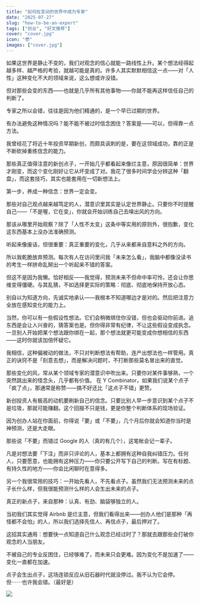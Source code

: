 ```yaml
---
title: "如何在变动的世界中成为专家"
date: "2025-07-27"
slug: "how-to-be-an-expert"
tags: ["创业", "好文推荐"]
cover: "cover.jpg"
icon: "😎"
images: ["cover.jpg"]
---
```

如果这世界是静止不变的，我们对观念的信心就能一路线性上升。某个想法经得起越多样、越严格的考验，就越可能是真的。许多人其实默默相信这一点——对「人性」这种变化不大的领域来说，这么想或许没错。



但对那些会变的东西——也就是几乎所有其他事物——你就不能再这样信任自己的判断了。



专家之所以会错，往往是因为他们精通的，是一个早已过期的世界。



有办法避免这种情况吗？能不能不被过时信念困住？答案是——可以，但得靠一点方法。



我曾经花了将近十年投资早期新创，而颇具讽刺的是，要在这领域成功，靠的正是不断砍掉重练信念的能力。



那些真正值得注意的新创点子，一开始几乎都看起来像烂主意，原因很简单：世界才刚变，而这个变化刚好让它从坏变成了对。我花了很多时间学会分辨这种「翻盘」，而这套技巧，其实也能套用在一切新想法上。



第一步，养成一种信念：世界一定会变。



那些对自己观点越来越笃定的人，潜意识里其实是认定世界静止。只要你不时提醒自己——「不是喔，它在变」，你就会开始训练自己去嗅出风的方向。



那该从哪里开始观察？除了「人性不太变」这条中等实用的原则外，很抱歉，变化这东西基本上没办法准确预测。



听起来像废话，但很重要：真正重要的变化，几乎从来都来自意料之外的方向。



所以我乾脆放弃预测。每次有人在访问里问我「未来怎么看」，我脑中都像没读书的考生一样拼命乱掰出一个听起来不错的答案。



但这不是因为我懒。恰好相反——我觉得，预测未来不但命中率可怜，还会让你思维变得僵硬。与其乱猜，不如选择更实际的策略：彻底、彻底地保持开放心态。



别自以为知道方向，先诚实地承认——我根本不知道哪边才是对的。然后把注意力全放在感知变化的能力上。



当然，你可以有一些假设性想法。它们会稍微绑住你没错，但也会驱动你前进。追东西是会让人兴奋的，猜答案也是。但你得非常有纪律，不让这些假设变成执念。
一旦别人开始把某个想法跟你绑在一起，那个想法就更可能变成你想相信的东西——这时你就该加倍怀疑它。



我相信，这种偏被动的做法，不只对判断想法有帮助，连产出想法也一样管用。真正的诀窍不是「刻意去想」，而是解决问题时，不打断那些莫名冒出来的直觉。



那些变化的风，常从某个领域专家的潜意识中吹出来。只要你对某件事够熟，一个突然跳出来的怪念头，几乎都有价值。
在 Y Combinator，如果我们说某个点子「疯了点」，那通常是称赞——搞不好还比「这点子不错」更赞。



新创投资人有极高的动机要刷新自己的信念。只要比别人早一步意识到某个点子不是垃圾，那就可能赚翻。这个回报不只是钱，更是你整个判断体系的现场验证。



因为创办人站在你面前，你得说「要」或「不要」，几个月后你就会知道你当时是神预测，还是大走眼。



那些说「不要」而错过 Google 的人（真的有几个），这笔帐会记一辈子。



凡是对想法要「下注」而非只评论的人，基本上都拥有这种自我纠错压力。任何人，只要愿意，也能拥有这种压力——你只要公开写下自己的判断。写在有标题、有持久性的地方——你会比闲聊时在意得多。



另一个我很常用的技巧：一开始先看人，不先看点子。虽然我们无法预测未来的点子长什么样，但我很能预测什么样的人会生出未来的点子。



真正的新点子，来自那种：认真、有劲、脑袋够独立的人。



当初我们其实觉得 Airbnb 是烂主意，但我们看得出来——创办人他们是那种「再怪都不会怕」的人，所以我们选择先信人、再信点子，最后押对了。



这招其实通用：想要快一点知道自己什么观念已经过时了？那就去跟那些会打破你观念的人当朋友。



不被自己的专业反困住，已经够难了，而未来只会更难。因为变化不是加速了——变化一直都在加速。



点子会生出点子，这场连锁反应从旧石器时代就没停过。我不认为它会停。
但⋯⋯也许我会错。（最好是）




![](https://prod-files-secure.s3.us-west-2.amazonaws.com/112d0858-5090-4d34-a606-b75eb8d65fd2/46476355-9cf3-4e99-9b7a-3531bc426380/1000202064.png?X-Amz-Algorithm=AWS4-HMAC-SHA256&X-Amz-Content-Sha256=UNSIGNED-PAYLOAD&X-Amz-Credential=ASIAZI2LB466WDNUCC42%2F20251011%2Fus-west-2%2Fs3%2Faws4_request&X-Amz-Date=20251011T041519Z&X-Amz-Expires=3600&X-Amz-Security-Token=IQoJb3JpZ2luX2VjEGQaCXVzLXdlc3QtMiJIMEYCIQDix3rjw9unfzYBdTXgeheRD6AtiNISwjI8lTzNzxd3kAIhAO5civFdrunYebgjZrON3DeAgLa5n4zoBMGetKDpvn1gKogECP3%2F%2F%2F%2F%2F%2F%2F%2F%2F%2FwEQABoMNjM3NDIzMTgzODA1IgzLNbXTntORo4IbziYq3AMopgyxh0GJwPtU9AH90MADZYE3IGYEiTJqud0vcyQ3HOAAMISZn3m1EyF4FFnViAvtrQsa5GFydT%2FKWU9Djr9Azg7bhw%2BwLFDLfgXjPubEcJ098PPSbHwE2SROhOjzHs4gTTNCuOg0300TsGSNJQ7D63kScfwtn7TIh3DDDQybg%2FQ%2BaXUbOujZnXC0RnimWdBBnur3qxOmTJ7GQxe6s6HxDGwA6bUrBZ8yah6hJhhT5lRNKdLcCFFmgpEoa9ZH6P6q%2BYQucCmiGVeivcMxs%2BZo1gA1tHmiOBTYqHIEBKo9e9wCkaHuviDUl%2FWQyGSP0uNICrcHPKOr9lpIMS9MbLM3fcaDNuHugWPjsXf1mvibi02MBrHatmD4Z5iqPlUEK8MKJEEdDNSuc8r3A2VT4BGqbQXc%2Fm2PYt3KI%2FK4Ri5NZ5JCoxC0kFvE%2FvUUFnd7AYq%2BH8Hu4zwmSrEHFYjLwPn3H8%2Fais3iXBA71OQg8dXxPXsT2GCI6tC5ZHVwbiqgm77gVS8hxwnu6zeS1dTngJZDI9ITo%2By02nqfCqZaqaFvFpND%2BdnhEQ1Z%2BH3s82%2BUylmxndKuiI%2BK3ZNrJ5SQJHqyTAdVuLnr%2Bw5SxSNhaZ2fAxahVwp0RoCEeePnpjDco6fHBjqkAS94sH9jcV3vhdCc6gTGnxr0TO8q9zh9dhYPu306BqN3RVx4sR87jhlx58dZpVsOzHpEmu%2FxWN3AmzV59%2FjF%2Fwj1lz9hm68TY8ohdBeo6LcycpPV%2BYWMmz%2FXritWpH0NQzKQ0OlTZsuoZhiN2%2B4JVOWwz2L1SqFtS4%2BFoP0cZJCSNdphiapnRJ3snzqAC1QHQASA6x%2FZN4XQP1TxrsRBckospRQX&X-Amz-Signature=1d901abe5b3ead4d12341ab75c1503936a627672ec8256bf449d5e8501fd5d4f&X-Amz-SignedHeaders=host&x-amz-checksum-mode=ENABLED&x-id=GetObject)

